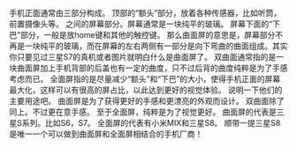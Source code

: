 手机正面通常由三部分构成。
顶部的“额头”部分，放着各种传感器，比如听筒，前置摄像头等。
之间的屏幕部分。屏幕通常是一块纯平的玻璃。
屏幕下面的“下巴”部分，一般是放home键和其他的触控键。
那么曲面屏的意思是，屏幕部分不再是一块纯平的玻璃，而在屏幕的左右两侧有一部分是向下弯曲的曲面组成。其实你只要见过三星S7的真机或者图片就明白什么是曲面屏了。
双曲面通常指的是一块曲面屏加上手机背部的后盖也有一定的曲度，只不过后背的曲度纯粹是为了手感考虑而已。
全面屏指的是尽量减少“额头”和“下巴”的大小，使得手机正面的屏幕最大化，这样可以有很高的屏占比，以此达到更好的视觉体验。
说明一下他们的主要用途吧。
曲面屏是为了获得更好的手感和更漂亮的外观而设计。
双曲面除了同上。不过更在意手感。
至于全面屏，纯粹是为了视觉更好。
曲面屏的代表是三星S系列。比如S6，S7。
全面屏的代表有小米MIX和三星S8。
顺带一提三星S8是唯一一个可以做到曲面屏和全面屏相结合的手机厂商！


